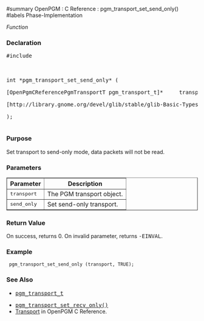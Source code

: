 ﻿#summary OpenPGM : C Reference : pgm\_transport\_set\_send\_only()
#labels Phase-Implementation

_Function_
### Declaration ###
<pre>
#include <pgm/pgm.h><br>
<br>
int *pgm_transport_set_send_only* (<br>
[OpenPgmCReferencePgmTransportT pgm_transport_t]*     transport,<br>
[http://library.gnome.org/devel/glib/stable/glib-Basic-Types.html#gboolean gboolean]             send_only<br>
);<br>
</pre>

### Purpose ###
Set transport to send-only mode, data packets will not be read.

### Parameters ###
<table cellpadding='5' border='1' cellspacing='0'>
<tr>
<th>Parameter</th>
<th>Description</th>
</tr>
<tr>
<td><tt>transport</tt></td>
<td>The PGM transport object.</td>
</tr><tr>
<td><tt>send_only</tt></td>
<td>Set send-only transport.</td>
</tr>
</table>


### Return Value ###
On success, returns 0.  On invalid parameter, returns <tt>-EINVAL</tt>.

### Example ###
```
 pgm_transport_set_send_only (transport, TRUE);
```

### See Also ###
  * <tt><a href='OpenPgmCReferencePgmTransportT.md'>pgm_transport_t</a></tt><br>
<ul><li><tt><a href='OpenPgmCReferencePgmTransportSetRecvOnly.md'>pgm_transport_set_recv_only()</a></tt><br>
</li><li><a href='OpenPgmCReferenceTransport.md'>Transport</a> in OpenPGM C Reference.</li></ul>
